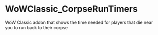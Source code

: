 # WoWClassic_CorpseRunTimers
WoW Classic addon that shows the time needed for players that die near you to run back to their corpse
